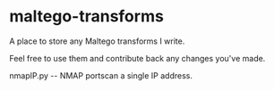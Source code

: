 maltego-transforms
==================

A place to store any Maltego transforms I write.

Feel free to use them and contribute back any changes you've made.

nmapIP.py -- NMAP portscan a single IP address.
